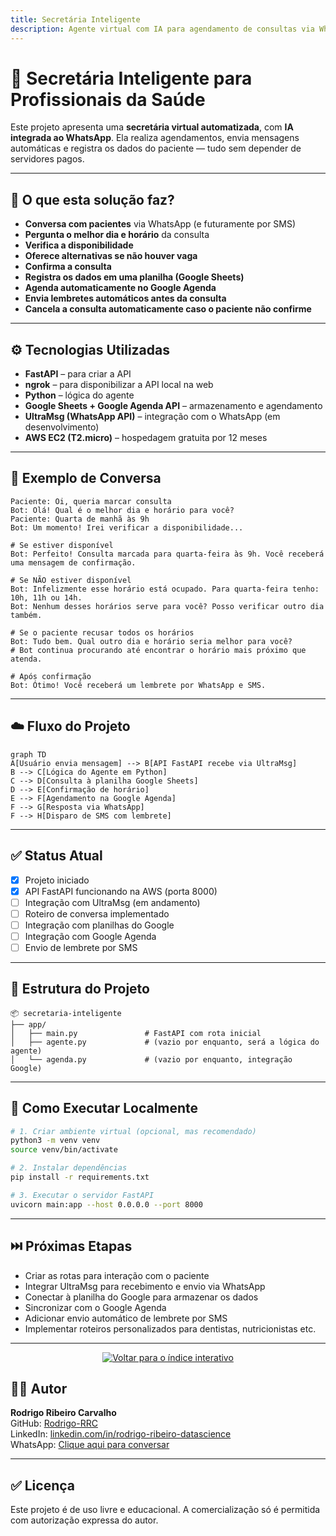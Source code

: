 ```yaml
---
title: Secretária Inteligente
description: Agente virtual com IA para agendamento de consultas via WhatsApp e SMS, com integração ao Google Sheets e Google Agenda.
---
```


# 🤖 Secretária Inteligente para Profissionais da Saúde

Este projeto apresenta uma **secretária virtual automatizada**, com **IA integrada ao WhatsApp**. Ela realiza agendamentos, envia mensagens automáticas e registra os dados do paciente — tudo sem depender de servidores pagos.

---

## 🚀 O que esta solução faz?

- **Conversa com pacientes** via WhatsApp (e futuramente por SMS)
- **Pergunta o melhor dia e horário** da consulta
- **Verifica a disponibilidade**
- **Oferece alternativas se não houver vaga**
- **Confirma a consulta**
- **Registra os dados em uma planilha (Google Sheets)**
- **Agenda automaticamente no Google Agenda**
- **Envia lembretes automáticos antes da consulta**
- **Cancela a consulta automaticamente caso o paciente não confirme**

---

## ⚙️ Tecnologias Utilizadas

- **FastAPI** – para criar a API
- **ngrok** – para disponibilizar a API local na web
- **Python** – lógica do agente
- **Google Sheets + Google Agenda API** – armazenamento e agendamento
- **UltraMsg (WhatsApp API)** – integração com o WhatsApp (em desenvolvimento)
- **AWS EC2 (T2.micro)** – hospedagem gratuita por 12 meses

---

## 🧠 Exemplo de Conversa

```text
Paciente: Oi, queria marcar consulta
Bot: Olá! Qual é o melhor dia e horário para você?
Paciente: Quarta de manhã às 9h
Bot: Um momento! Irei verificar a disponibilidade...

# Se estiver disponível
Bot: Perfeito! Consulta marcada para quarta-feira às 9h. Você receberá uma mensagem de confirmação.

# Se NÃO estiver disponível
Bot: Infelizmente esse horário está ocupado. Para quarta-feira tenho: 10h, 11h ou 14h.
Bot: Nenhum desses horários serve para você? Posso verificar outro dia também.

# Se o paciente recusar todos os horários
Bot: Tudo bem. Qual outro dia e horário seria melhor para você?
# Bot continua procurando até encontrar o horário mais próximo que atenda.

# Após confirmação
Bot: Ótimo! Você receberá um lembrete por WhatsApp e SMS.
```

---

## ☁️ Fluxo do Projeto

```mermaid
graph TD
A[Usuário envia mensagem] --> B[API FastAPI recebe via UltraMsg]
B --> C[Lógica do Agente em Python]
C --> D[Consulta à planilha Google Sheets]
D --> E[Confirmação de horário]
E --> F[Agendamento na Google Agenda]
F --> G[Resposta via WhatsApp]
F --> H[Disparo de SMS com lembrete]
```

---

## ✅ Status Atual

- [x] Projeto iniciado
- [x] API FastAPI funcionando na AWS (porta 8000)
- [ ] Integração com UltraMsg (em andamento)
- [ ] Roteiro de conversa implementado
- [ ] Integração com planilhas do Google
- [ ] Integração com Google Agenda
- [ ] Envio de lembrete por SMS

---

## 📁 Estrutura do Projeto

```
📦 secretaria-inteligente
├── app/
│   ├── main.py               # FastAPI com rota inicial
│   ├── agente.py             # (vazio por enquanto, será a lógica do agente)
│   └── agenda.py             # (vazio por enquanto, integração Google)

```

---

## 🔧 Como Executar Localmente

```bash
# 1. Criar ambiente virtual (opcional, mas recomendado)
python3 -m venv venv
source venv/bin/activate

# 2. Instalar dependências
pip install -r requirements.txt

# 3. Executar o servidor FastAPI
uvicorn main:app --host 0.0.0.0 --port 8000
```

---

## ⏭️ Próximas Etapas

- Criar as rotas para interação com o paciente
- Integrar UltraMsg para recebimento e envio via WhatsApp
- Conectar à planilha do Google para armazenar os dados
- Sincronizar com o Google Agenda
- Adicionar envio automático de lembrete por SMS
- Implementar roteiros personalizados para dentistas, nutricionistas etc.

---

<p align="center">
  <a href="https://rodrigo-rrc.github.io/Projetos_IA/" target="_blank">
    <img src="https://img.shields.io/badge/⬅️ Voltar para o índice interativo-blue?style=for-the-badge" alt="Voltar para o índice interativo"/>
  </a>
</p>


## 👨‍💻 Autor

**Rodrigo Ribeiro Carvalho**  
GitHub: [Rodrigo-RRC](https://github.com/Rodrigo-RRC)  
LinkedIn: [linkedin.com/in/rodrigo-ribeiro-datascience](https://linkedin.com/in/rodrigo-ribeiro-datascience)  
WhatsApp: [Clique aqui para conversar](https://wa.me/5547991820339)

---

## ✅ Licença

Este projeto é de uso livre e educacional. A comercialização só é permitida com autorização expressa do autor.
